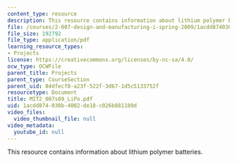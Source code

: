 ```yaml
---
content_type: resource
description: This resource contains information about lithium polymer batteries.
file: /courses/2-007-design-and-manufacturing-i-spring-2009/1acdd874030b4002de18c026b881109d_MIT2_007s09_LiPo.pdf
file_size: 192792
file_type: application/pdf
learning_resource_types:
- Projects
license: https://creativecommons.org/licenses/by-nc-sa/4.0/
ocw_type: OCWFile
parent_title: Projects
parent_type: CourseSection
parent_uid: 84dfecf8-a23f-522f-3d67-1d5c5133752f
resourcetype: Document
title: MIT2_007s09_LiPo.pdf
uid: 1acdd874-030b-4002-de18-c026b881109d
video_files:
  video_thumbnail_file: null
video_metadata:
  youtube_id: null
---
```

This resource contains information about lithium polymer batteries.